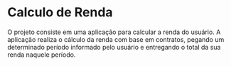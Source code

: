 # Calculo de Renda
O projeto consiste em uma aplicação para calcular a renda do usuário. A aplicação realiza o cálculo da renda com base em contratos, pegando um determinado período informado pelo usuário e entregando o total da sua renda naquele período.
